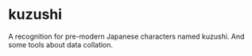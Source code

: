 # kuzushi
A recognition for pre-modern Japanese characters named  kuzushi.
And some tools about data collation.
